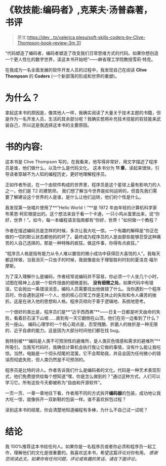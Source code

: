# 《软技能:编码者》,克莱夫·汤普森著，书评

> 原文:[https://dev . to/valerica plesu/soft-skills-coders-by-Clive-Thompson-book-review-3m 31](https://dev.to/valericaplesu/soft-skills-coders-by-clive-thompson-book-review-3m31)

“代码塑造了编码者，编码者塑造了改变我们日常思维方式的代码。如果你想创造一个更人性化的数字世界，读这本书开始吧”——麻省理工学院教授雪莉·特克。

在我成为一名全面发展的软件开发人员的过程中，我发现自己在阅读 **Clive Thompson** 的 **Coders** (一个新部落的形成和世界的重塑)。

# [](#why)为什么？

拿起这本书的原因是，像其他人一样，我确实阅读了大量关于技术主题的书籍，但是作为一名开发人员，生活的其余部分呢？我确实想用补充技术技能的软技能来武装自己，所以这是我选择这本书的主要原因。

# [](#content-of-the-book)书的内容:

这本书是 Clive Thompson 写的，在我看来，他写得非常好，用文字描述了程序员是谁，他们做什么，以及什么是代码文化。
这本书分为 **11 章**，读起来很快，引导读者穿越不为人知的编程历史，更好地理解程序员。

正如作者所说，在一个由软件构成的世界里，程序员是这个星球上最有影响力的人之一，他们是 T2 的建筑师。
我们想了解当今世界是如何运转的，但首先我们需要了解建设这个世界的人是谁，是什么让他们运转，他们的个性是什么。

我发现第一张唱片使用了**“Hello World！”**是 1972 年由年轻的计算机科学家布莱恩·柯尼根提出的。这个想法来自于看一个卡通，一只小鸡从蛋里出来，说“你好，世界！”。如今，每一本编程语言指南都有“你好，世界！”如何做一个教程？

作者在描述编码员是怎样的时候，多次让我大吃一惊。一个有趣的解释是“你正在做的一切的默认状态都他妈的坏了。最终成为程序员的人是由那些能够忍受这种痛苦的人自己选择的。那是一种特殊的疯狂。做这件事，你得有点疯狂。”

“程序员人格是指有能力从令人难以置信的微小成功中获得巨大喜悦的人”。我每天都这样做，当我消灭一只虫子的时候，我就像是处于理智胜利时刻的夏洛克·福尔摩斯。

为了深入理解什么是编码，作者经常说编码并不容易，你必须一个人坐几个小时，试图在精神上占据一个软件扭曲的细微差别。
**没有细微之处**。如果代码中有错误，它会抛出一条错误消息，编码人员需要找出他做错了什么。当你遇到一个程序员时，你会遇到这样一个人，他的核心日常工作是无休止的失败和令人痛苦的挫折。这是在进入他的思想和人格。程序员倾向于善于逻辑地、系统地思考。

一个很好的类比是，程序员们是**“近乎西西弗”**——日复一日都是听天由命的失败，看着巨石滚下山坡……直到有一天它翻倒在山顶。他们在另一边看到了什么？另一座山。
编码心理学的一个核心观点是，忍受残酷、折磨人的挫折是一种无限的、近乎自虐的能力。这是因为大部分时间他们都在找 bug。

我特别被**“编码是人类不可预测性的避难所，是人类灰色情感和需求的避难所”**所吸引。当我写代码时，我确信计算机会执行我让它做的事情，没有什么能让我吃惊。当然，电脑是一个彻头彻尾的混蛋，它不会帮助我，并且会因为任何微小的错误而彻底失败，但人类仍然是不可预测的。

程序员是比特的诗人。作者告诉我们什么是编码者的文化。代码是一种艺术表现形式，他们免费提供给每个想知道“嘿，你是怎么做到的？”通过这种方式，人们可以学习它。所有这些今天都被称为“自由和开源软件”。

一页一页、一章一章地往下看，作者用不同的方式拆开**编码器**的包装，成功地让我大吃一惊，就像拆开一双新鞋的包装一样。谁不喜欢拆包过程？

读到这本书的结尾，你会清楚地知道编程有多棒，为什么不自己试一试呢？

# [](#conclusion)结论

我 100%推荐这本书给任何人。如果你是一名程序员或者你必须和程序员一起工作，理解他们的文化是很重要的。我喜欢这本书，希望这篇评论对你有用。
*感谢您阅读此文。如果你有任何问题，评论或有趣的笑话，请在下面评论。*